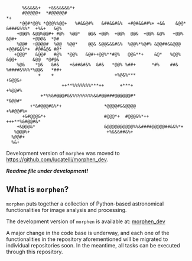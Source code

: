 ```
      %&&&&&+   +&&&&&&&*+                                                                 
      #@@@@@+  *#@@@@@#                                                                 *+ 
     *@@#*@@% *@@@%%@@+   %#&&@#%   &##&&#&%  +#@#&&##%+ +&&    &@@* &###&%%%*  +%&+   &@% 
    +@@@% &@@%@@#+ #@%  %@@*   @@& +@@%  +@@%  @@&  +@@% &@%   +@@%  &@#+      +@@@&  *@#  
    %@@#  +@@@@#  %@@  %@@*    @@& &@@&&&#&%  %@@%*%@#% &@@##&&@@@  +@@#&&%*+  #@#&@& #@*  
   +@@@*   &@@#   #@%  *@@%   &@#++@@%**#@%   @@&**+    &@*   %@@%  &@@+      &@@  *@#@&   
    %@&    *@&   &#&    +&##&#&%  &#&   *@@% %##+      *#%    ##&  %####&%%%*%@@&   *##+   
            +    +                       +%@&%***                          +&@@&+          
                     ++**%%%%%%%***++      +***+                         +%@@#%            
             +*%%&#@@@#&&%%%%%%%%&&#@@###@@@@@@#*                      *&@@#*              
         +*&#@@@#&%*+                *@@@@#&&@@@@                  +%#@@#%+                
      +&#@@@&*+                      #@@@*+  #@@@&%*++    +++**%&#@@#&*                    
    +&@@@&*                          &@@@@@@@@@@%%&####@@@@@##&&%*+                        
   %@@@%+                             +%&&&##&%+                                           
  %@@#+                                                                                    
  %&+                                                                                   
```
Development version of `morphen` was moved to https://github.com/lucatelli/morphen_dev.

***Readme file under development!***

## What is `morphen`?
`morphen` puts together a collection of Python-based astronomical functionalities for image 
analysis and processing. 

The development version of `morphen` is available at: [morphen_dev](https://github.com/lucatelli/morphen_dev)

A major change in the code base is underway, and each one of the 
functionalities in the repository aforementioned will be migrated to individual repositories soon.
In the meantime, all tasks can be executed through this repository.


